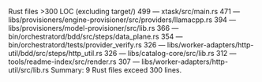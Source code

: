Rust files >300 LOC (excluding target/)
499 — xtask/src/main.rs
471 — libs/provisioners/engine-provisioner/src/providers/llamacpp.rs
394 — libs/provisioners/model-provisioner/src/lib.rs
366 — bin/orchestratord/bdd/src/steps/data_plane.rs
354 — bin/orchestratord/tests/provider_verify.rs
326 — libs/worker-adapters/http-util/bdd/src/steps/http_util.rs
326 — libs/catalog-core/src/lib.rs
312 — tools/readme-index/src/render.rs
307 — libs/worker-adapters/http-util/src/lib.rs
Summary: 9 Rust files exceed 300 lines.